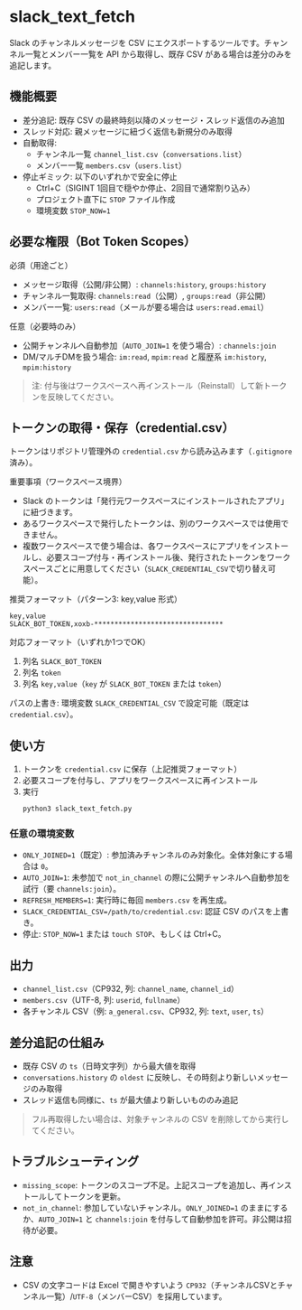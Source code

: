 # slack_text_fetch

Slack のチャンネルメッセージを CSV にエクスポートするツールです。チャンネル一覧とメンバー一覧を API から取得し、既存 CSV がある場合は差分のみを追記します。

## 機能概要
- 差分追記: 既存 CSV の最終時刻以降のメッセージ・スレッド返信のみ追加
- スレッド対応: 親メッセージに紐づく返信も新規分のみ取得
- 自動取得:
  - チャンネル一覧 `channel_list.csv`（`conversations.list`）
  - メンバー一覧 `members.csv`（`users.list`）
- 停止ギミック: 以下のいずれかで安全に停止
  - Ctrl+C（SIGINT 1回目で穏やか停止、2回目で通常割り込み）
  - プロジェクト直下に `STOP` ファイル作成
  - 環境変数 `STOP_NOW=1`

## 必要な権限（Bot Token Scopes）
必須（用途ごと）
- メッセージ取得（公開/非公開）: `channels:history`, `groups:history`
- チャンネル一覧取得: `channels:read`（公開）, `groups:read`（非公開）
- メンバー一覧: `users:read`（メールが要る場合は `users:read.email`）

任意（必要時のみ）
- 公開チャンネルへ自動参加（`AUTO_JOIN=1` を使う場合）: `channels:join`
- DM/マルチDMを扱う場合: `im:read`, `mpim:read` と履歴系 `im:history`, `mpim:history`

> 注: 付与後はワークスペースへ再インストール（Reinstall）して新トークンを反映してください。

## トークンの取得・保存（credential.csv）
トークンはリポジトリ管理外の `credential.csv` から読み込みます（`.gitignore` 済み）。

重要事項（ワークスペース境界）
- Slack のトークンは「発行元ワークスペースにインストールされたアプリ」に紐づきます。
- あるワークスペースで発行したトークンは、別のワークスペースでは使用できません。
- 複数ワークスペースで使う場合は、各ワークスペースにアプリをインストールし、必要スコープ付与・再インストール後、発行されたトークンをワークスペースごとに用意してください（`SLACK_CREDENTIAL_CSV`で切り替え可能）。

推奨フォーマット（パターン3: key,value 形式）
```csv
key,value
SLACK_BOT_TOKEN,xoxb-********************************
```

対応フォーマット（いずれか1つでOK）
1) 列名 `SLACK_BOT_TOKEN`
2) 列名 `token`
3) 列名 `key,value`（`key` が `SLACK_BOT_TOKEN` または `token`）

パスの上書き: 環境変数 `SLACK_CREDENTIAL_CSV` で設定可能（既定は `credential.csv`）。

## 使い方
1. トークンを `credential.csv` に保存（上記推奨フォーマット）
2. 必要スコープを付与し、アプリをワークスペースに再インストール
3. 実行
   ```bash
   python3 slack_text_fetch.py
   ```

### 任意の環境変数
- `ONLY_JOINED=1`（既定）: 参加済みチャンネルのみ対象化。全体対象にする場合は `0`。
- `AUTO_JOIN=1`: 未参加で `not_in_channel` の際に公開チャンネルへ自動参加を試行（要 `channels:join`）。
- `REFRESH_MEMBERS=1`: 実行時に毎回 `members.csv` を再生成。
- `SLACK_CREDENTIAL_CSV=/path/to/credential.csv`: 認証 CSV のパスを上書き。
- 停止: `STOP_NOW=1` または `touch STOP`、もしくは Ctrl+C。

## 出力
- `channel_list.csv`（CP932, 列: `channel_name`, `channel_id`）
- `members.csv`（UTF-8, 列: `userid`, `fullname`）
- 各チャンネル CSV（例: `a_general.csv`、CP932, 列: `text`, `user`, `ts`）

## 差分追記の仕組み
- 既存 CSV の `ts`（日時文字列）から最大値を取得
- `conversations.history` の `oldest` に反映し、その時刻より新しいメッセージのみ取得
- スレッド返信も同様に、`ts` が最大値より新しいもののみ追記

> フル再取得したい場合は、対象チャンネルの CSV を削除してから実行してください。

## トラブルシューティング
- `missing_scope`: トークンのスコープ不足。上記スコープを追加し、再インストールしてトークンを更新。
- `not_in_channel`: 参加していないチャンネル。`ONLY_JOINED=1` のままにするか、`AUTO_JOIN=1` と `channels:join` を付与して自動参加を許可。非公開は招待が必要。

## 注意
- CSV の文字コードは Excel で開きやすいよう `CP932`（チャンネルCSVとチャンネル一覧）/`UTF-8`（メンバーCSV）を採用しています。